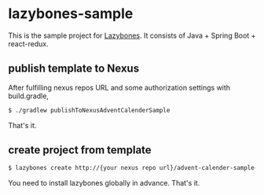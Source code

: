 # lazybones-sample

This is the sample project for [Lazybones](https://github.com/pledbrook/lazybones).
It consists of Java + Spring Boot + react-redux.

## publish template to Nexus

After fulfilling nexus repos URL and some authorization settings with build.gradle,

```bash
$ ./gradlew publishToNexusAdventCalenderSample
```

That's it.

## create project from template


```bash
$ lazybones create http://{your nexus repo url}/advent-calender-sample-template-{version}.zip {directory name}
```

You need to install lazybones globally in advance.
That's it.
